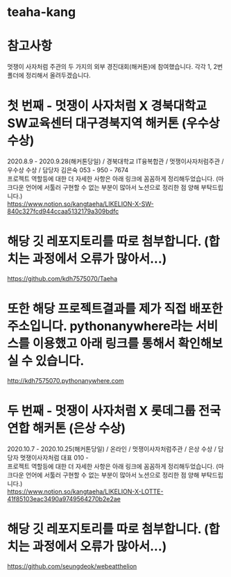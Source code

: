 # teaha-kang

# 참고사항
멋쟁이 사자처럼 주관의 두 가지의 외부 경진대회(해커톤)에 참여했습니다. 각각 1, 2번 폴더에 정리해서 올려두겠습니다.

# 첫 번째 - 멋쟁이 사자처럼 X 경북대학교 SW교육센터 대구경북지역 해커톤 (우수상 수상)
2020.8.9 - 2020.9.28(해커톤당일) / 경북대학교 IT융복합관 / 멋쟁이사자처럼주관 / 우수상 수상 / 담당자 김은숙 053 - 950 - 7674 \
프로젝트 역할등에 대한 더 자세한 사항은 아래 링크에 꼼꼼하게 정리해두었습니다. (마크다운 언어에 서툴러 구현할 수 없는 부분이 많아서 노션으로 정리한 점 양해 부탁드립니다.) \
https://www.notion.so/kangtaeha/LIKELION-X-SW-840c327fcd944ccaa5132179a309bdfc

# 해당 깃 레포지토리를 따로 첨부합니다. (합치는 과정에서 오류가 많아서...)
https://github.com/kdh7575070/Taeha

# 또한 해당 프로젝트결과를 제가 직접 배포한 주소입니다. pythonanywhere라는 서비스를 이용했고 아래 링크를 통해서 확인해보실 수 있습니다.
http://kdh7575070.pythonanywhere.com

# 두 번째 - 멋쟁이 사자처럼 X 롯데그룹 전국연합 해커톤 (은상 수상)
2020.10.7 - 2020.10.25(해커톤당일) / 온라인 / 멋쟁이사자처럼주관 / 은상 수상 / 담당자 멋쟁이사자처럼 대표 010 - \
프로젝트 역할등에 대한 더 자세한 사항은 아래 링크에 꼼꼼하게 정리해두었습니다. (마크다운 언어에 서툴러 구현할 수 없는 부분이 많아서 노션으로 정리한 점 양해 부탁드립니다.) \
https://www.notion.so/kangtaeha/LIKELION-X-LOTTE-41f85103eac3490a9749564270b2e2ae

# 해당 깃 레포지토리를 따로 첨부합니다. (합치는 과정에서 오류가 많아서...)
https://github.com/seungdeok/webeatthelion
